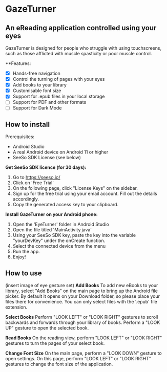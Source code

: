 # GazeTurner
## An eReading application controlled using your eyes
GazeTurner is designed for people who struggle with using touchscreens, such as those afflicted with muscle spasticity or poor muscle control. 

**Features:
- [x] Hands-free navigation
- [x] Control the turning of pages with your eyes
- [x] Add books to your library
- [x] Customisable font size
- [x] Support for .epub files in your local storage 
- [ ] Support for PDF and other formats
- [ ] Support for Dark Mode

## How to install
Prerequisites:
- Android Studio
- A real Android device on Android 11 or higher
- SeeSo SDK License (see below)

**Get SeeSo SDK licence (for 30 days):**
1. Go to https://seeso.io/
2. Click on 'Free Trial'
3. On the following page, click "License Keys" on the sidebar.
4. Sign up for the free trial using your email account. Fill out the details accordingly.
5. Copy the generated access key to your clipboard.

**Install GazeTurner on your Android phone:**
1. Open the 'EyeTurner' folder in Android Studio
2. Open the file titled 'MainActivity.java'
3. Using your SeeSo SDK key, paste the key into the variable "yourDevKey" under the onCreate function.
4. Select the connected device from the menu
5. Run the app.
6. Enjoy!

## How to use
(insert image of eye gesture set)
**Add Books**
To add new eBooks to your library, select "Add Books" on the main page to bring up the Android file picker. By default it opens on your Download folder, so please place your files there for convenience. You can only select files with the '.epub' file extension. 

**Select Books**
Perform "LOOK LEFT" or "LOOK RIGHT" gestures to scroll backwards and forwards through your library of books. Perform a "LOOK UP" gesture to open the selected book. 

**Read Books**
On the reading view, perform "LOOK LEFT" or "LOOK RIGHT" gestures to turn the pages of your select book. 

**Change Font Size**
On the main page, perform a "LOOK DOWN" gesture to open settings. On this page, perform "LOOK LEFT" or "LOOK RIGHT" gestures to change the font size of the application. 




